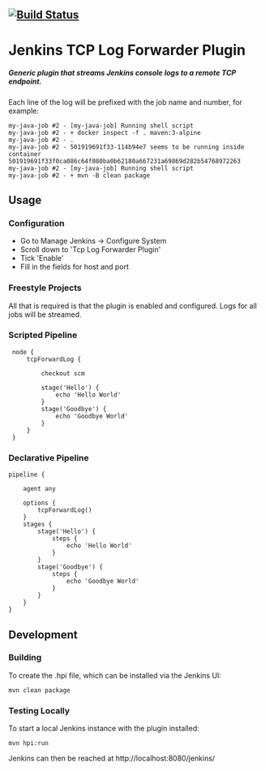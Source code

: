 [![Build Status](https://travis-ci.org/timwebster9/jenkins-tcp-log-fowarder-plugin.svg?branch=master)](https://travis-ci.org/timwebster9/jenkins-tcp-log-fowarder-plugin)
---

# Jenkins TCP Log Forwarder Plugin

##### Generic plugin that streams Jenkins _console_ logs to a remote TCP endpoint.

Each line of the log will be prefixed with the job name and number, for example:

    my-java-job #2 - [my-java-job] Running shell script
    my-java-job #2 - + docker inspect -f . maven:3-alpine
    my-java-job #2 - .
    my-java-job #2 - 501919691f33-114b94e7 seems to be running inside container 501919691f33f0ca086c64f080ba0b62180a667231a69869d282b54768972263
    my-java-job #2 - [my-java-job] Running shell script
    my-java-job #2 - + mvn -B clean package

## Usage

### Configuration

* Go to Manage Jenkins -> Configure System
* Scroll down to 'Tcp Log Forwarder Plugin'
* Tick 'Enable'
* Fill in the fields for host and port

### Freestyle Projects

All that is required is that the plugin is enabled and configured.  Logs for all jobs will be streamed.

### Scripted Pipeline

     node {
         tcpForwardLog {

             checkout scm

             stage('Hello') {
                 echo 'Hello World'
             }
             stage('Goodbye') {
                 echo 'Goodbye World'
             }
         }
     }

### Declarative Pipeline

    pipeline {

        agent any

        options {
            tcpForwardLog()
        }
        stages {
            stage('Hello') {
                steps {
                    echo 'Hello World'
                }
            }
            stage('Goodbye') {
                steps {
                    echo 'Goodbye World'
                }
            }
        }
    }

## Development

### Building
To create the .hpi file, which can be installed via the Jenkins UI:

    mvn clean package

### Testing Locally
To start a local Jenkins instance with the plugin installed:

    mvn hpi:run

Jenkins can then be reached at http://localhost:8080/jenkins/
